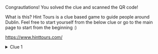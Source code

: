 Congrautlations! You solved the clue and scanned the QR code!

What is this? Hint Tours is a clue based game to guide people around Dublin. Feel free to start yourself from the below clue or go to the main page to start from the beginning :)

https://www.hinttours.com/


<details>
<summary>Clue 1</summary>
  
Of the bridges on the Liffey two are named after famous Novelist, the bridge you seek is is more musical than a open Book.
Distance - 1.3km

<details><summary>Finding the QR Code</summary>Look here</details>

<details><summary>Hint</summary>Waiting for Godot</details>
<details><summary>Spoiler</summary> Samuel Beckkett Bridge
<div class="mapouter"><div class="gmap_canvas"><iframe width="600" height="500" id="gmap_canvas" src="https://maps.google.com/maps?q=samuell%20beckett%20bridge&t=&z=13&ie=UTF8&iwloc=&output=embed" frameborder="0" scrolling="no" marginheight="0" marginwidth="0"></iframe><a href="https://www.whatismyip-address.com"></a><br><style>.mapouter{position:relative;text-align:right;height:500px;width:600px;}</style><a href="https://www.embedgooglemap.net">how to add map to website</a><style>.gmap_canvas {overflow:hidden;background:none!important;height:500px;width:600px;}</style></div></div>
</details>
<details><summary>Can't find the QR Code?</summary>INSERT LINK TO QR CODE HERE
</details>
